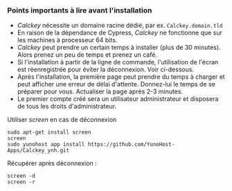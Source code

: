 ### Points importants à lire avant l'installation

- *Calckey* nécessite un domaine racine dédié, par ex. `Calckey.domain.tld`
- En raison de la dépendance de Cypress, *Calckey* ne fonctionne que sur les machines à processeur 64 bits.
- *Calckey* peut prendre un certain temps à installer (plus de 30 minutes). Alors prenez un peu de temps et prenez un café.
- Si l'installation à partir de la ligne de commande, l'utilisation de l'écran est réenregistrée pour éviter la déconnexion. Voir ci-dessous.
- Après l'installation, la première page peut prendre du temps à charger et peut afficher une erreur de délai d'attente. Donnez-lui le temps de se préparer pour vous. Actualiser la page après 2-3 minutes.
- Le premier compte créé sera un utilisateur administrateur et disposera de tous les droits d'administrateur.

Utiliser *screen* en cas de déconnexion

``` 
sudo apt-get install screen
screen
sudo yunohost app install https://github.com/YunoHost-Apps/Calckey_ynh.git
```
Récupérer après déconnexion :
```
screen -d
screen -r
```

